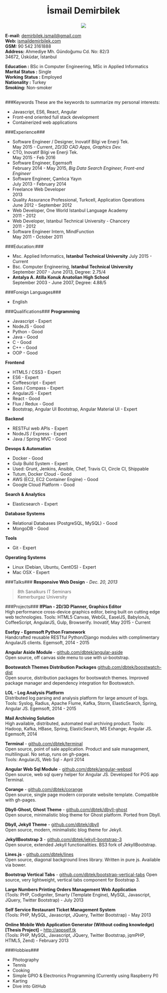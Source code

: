 <h1 align="center">
  İsmail Demirbilek
</h1>
<h3 align="center">
  <img src ="../../blob/master/image.png?raw=true"/>
</h3>

**E-mail:**  demirbilek.ismail@gmail.com    
**Web:**     [ismaildemirbilek.com](http://ismaildemirbilek.com)  
**GSM:**     90 542 3161888  
**Address:** Ahmediye Mh. Gündoğumu Cd. No: 82/3  
34672, Üsküdar, İstanbul
     
**Education :** BSc in Computer Engineering, MSc in Applied Informatics  
**Marital Status :** Single  
**Working Status :** Employed  
**Nationality :** Turkey  
**Smoking:** Non-smoker  

<h2></h2>

###Keywords
These are the keywords to summarize my personal interests:  
* Javascript, ES6, React, Angular
* Front-end oriented full stack development
* Containerized web applications

###Experience###
- Software Engineer / Designer, Inovatif Bilgi ve Enerji Tek.  
  May 2015 - Current, *2D/3D CAD Apps, Graphics Dev.*
- CTO, Inovatif Bilgi ve Enerji Tek.  
  May 2015 - Feb 2016
- Software Engineer, Egemsoft  
  February 2014 - May 2015, *Big Data Search Engineer, Front-end Engineer*  
- Software Engineer, Çamlıca Yayın  
  July 2013 - February 2014
- Freelance Web Developer  
  2013
- Quality Assurance Professional, Turkcell, Application Operations  
  June 2012 - September 2012
- Web Developer, One World Istanbul Language Academy  
  2011 - 2012
- Web Developer, Istanbul Technical University - Chancery  
  2011 - 2012
- Software Engineer Intern, MindFunction  
  May 2011 - October 2011

###Education:###
- Msc. Applied Informatics, **Istanbul Technical University**
  July 2015 - Current
- Bsc. Computer Engineering, **Istanbul Technical University**  
  September 2007 - June 2013, Degree: 2.75/4  
- **Antalya A. Atilla Konuk Anatolian High School**  
  September 2003 - June 2007, Degree: 4.88/5  
  
###Foreign Languages###
- English  

###Qualifications###
**Programming**
* Javascript - Expert
* NodeJS - Good
* Python - Good
* Java - Good
* C - Good
* C++ - Good
* OOP - Good

**Frontend**
* HTML5 / CSS3 - Expert
* ES6 - Expert
* Coffeescript - Expert
* Sass / Compass - Expert
* AngularJS - Expert
* React - Good
* Flux / Redux - Good
* Bootstrap, Angular UI Bootstrap, Angular Material UI - Expert

**Backend**
* RESTFul web APIs - Expert
* NodeJS  / Express - Expert
* Java / Spring MVC - Good
  
**Devops & Automation**
* Docker - Good
* Gulp Build System - Expert
* Used: Grunt, Jenkins, Ansible, Chef, Travis CI, Circle CI, Shippable
* Tutum, Docker Cloud - Good
* AWS (EC2, EC2 Container Engine) - Good
* Google Cloud Platform - Good
  
**Search & Analytics**
* Elasticsearch - Expert

**Database Systems**
* Relational Databases (PostgreSQL, MySQL) - Good
* MongoDB - Good

**Tools**
* Git - Expert

**Operating Systems**
* Linux (Debian, Ubuntu, CentOS) - Expert
* Mac OSX - Expert

###Talks###
**Responsive Web Design** - *Dec. 20, 2013*   
>8th Sanalkurs IT Seminars  
>Kemerburgaz University

###Projects###
**IfPlan - 2D/3D Planner, Graphics Editor**  
High performance cross-device graphics editor, being built on cutting edge web technologies.
Tools: HTML5 Canvas, WebGL, EaselJS, BabylonJs, CoffeeScript, AngularJS, Gulp, Browserify.
Inovatif, May 2015 - Current

**Esefpy - Egemsoft Python Framework**  
Handcrafted reusable RESTful Python/Django modules with complimentary AngularJS clients.
Egemsoft, 2014 - 2015

**Angular Aside Module** - [github.com/dbtek/angular-aside](http://github.com/dbtek/angular-aside)  
Open source, off canvas side menu to use with ui-bootstrap.

**Bootswatch Themes Distribution Packages** [github.com/dbtek/boostwatch-dist](http://github.com/dbtek/bootswatch-dist)  
Open source, distribution packages for bootswatch themes. Improved package manager and dependency integration for Bootswatch.

**LOL - Log Analysis Platform**  
Distributed log parsing and analysis platform for large amount of logs.
Tools: Syslog, Radius, Apache Flume, Kafka, Storm, ElasticSearch, Spring, Angular JS.
Egemsoft, 2014 - 2015

**Mail Archiving Solution**  
High available, distributed, automated mail archiving product.
Tools: Hadoop, Kafka, HBase, Spring, ElasticSearch, MS Exhange; Angular JS.
Egemsoft, 2014

**Terminal** - [github.com/dbtek/terminal](http://github.com/dbtek/terminal)  
Open source, point of sale application. Product and sale management, multilingual. No setup, runs on gh-pages.  
Tools: AngularJS, Web Sql - April 2014

**Angular Web Sql Module** - [github.com/dbtek/angular-websql](http://github.com/dbtek/angular-websql)  
Open source, web sql query helper for Angular JS. Developed for POS app Terminal.  

**Corange** - [github.com/dbtek/corange](http://github.com/dbtek/corange)  
Open source, single page modern corporate website template. Compatible with gh-pages.

**Dbyll-Ghost, Ghost Theme** - [github.com/dbtek/dbyll-ghost](http://github.com/dbtek/dbyll-ghost)  
Open source, minimalistic blog theme for Ghost platform. Ported from Dbyll.

**Dbyll, Jekyll Theme** - [github.com/dbtek/dbyll](http://github.com/dbtek/dbyll)  
Open source, modern, minimalistic blog theme for Jekyll.  

**JekyllBootstrap 3** - [github.com/dbtek/jekyll-bootstrap-3](http://github.com/dbtek/jekyll-bootstrap-3)  
Open source, extended Jekyll functionalities. BS3 fork of JekyllBootstrap.  

**Lines.js** - [github.com/dbtek/lines](http://github.com/dbtek/lines)  
Open source, diagonal background lines library. Written in pure js. Available via bower.  

**Bootstrap Vertical Tabs** - [github.com/dbtek/bootstrap-vertical-tabs](http://github.com/dbtek/bootstrap-vertical-tabs) 
Open source, very lightweight, vertical tabs component for Bootstrap 3.  

**Large Numbers Printing Orders Management Web Application**  
(Tools: PHP, Codigniter,  Smarty (Template Engine), MySQL, Javascript, JQuery, Twitter Bootstrap) - July 2013

**Self Service Restaurant Ticket Management System**  
(Tools: PHP, MySQL, Javascript, JQuery, Twitter Bootstrap) - May 2013  

**Online Mobile Web Application Generator (Without coding knowledge) [Thesis Project]** – http://appself.tk  
(Tools: PHP, MySQL, Javascript, JQuery, Twitter Bootstrap, jqmPHP, HTML5, Zend) - February 2013

###Hobbies###

* Photography
* Tennis
* Cooking
* Simple GPIO & Electronics Programming (Currently using Raspberry PI)
* Karting
* Dive into GitHub
